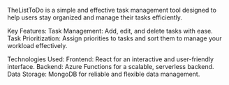 TheListToDo is a simple and effective task management tool designed to help users stay organized and manage their tasks efficiently.

Key Features:
Task Management: Add, edit, and delete tasks with ease.
Task Prioritization: Assign priorities to tasks and sort them to manage your workload effectively.

Technologies Used:
Frontend: React for an interactive and user-friendly interface.
Backend: Azure Functions for a scalable, serverless backend.
Data Storage: MongoDB for reliable and flexible data management.
